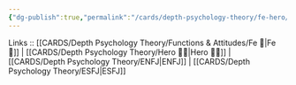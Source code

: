 ```yaml
---
{"dg-publish":true,"permalink":"/cards/depth-psychology-theory/fe-hero/","created":"2023-01-05T12:05:26.818+01:00","updated":"2023-04-08T10:59:03.871+02:00"}
---
```


Links :: [[CARDS/Depth Psychology Theory/Functions & Attitudes/Fe 💉\|Fe 💉]] | [[CARDS/Depth Psychology Theory/Hero 🦸‍♂️\|Hero 🦸‍♂️]] | [[CARDS/Depth Psychology Theory/ENFJ\|ENFJ]] | [[CARDS/Depth Psychology Theory/ESFJ\|ESFJ]]

